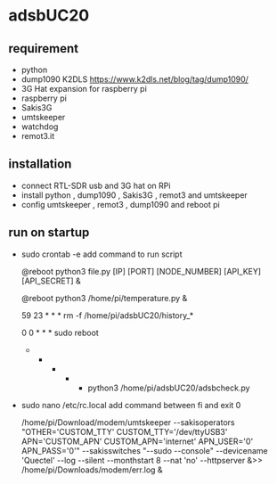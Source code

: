 # adsbUC20

## requirement
- python
- dump1090 K2DLS https://www.k2dls.net/blog/tag/dump1090/
- 3G Hat expansion for raspberry pi
- raspberry pi 
- Sakis3G
- umtskeeper
- watchdog
- remot3.it
## installation
- connect RTL-SDR usb and 3G hat on RPi
- install python , dump1090 , Sakis3G , remot3 and umtskeeper
- config umtskeeper , remot3 , dump1090 and reboot pi
## run on startup
- sudo crontab -e
add command to run script

  @reboot python3 file.py [IP] [PORT] [NODE_NUMBER] [API_KEY] [API_SECRET] &

  @reboot python3 /home/pi/temperature.py &

  59 23 * * * rm -f /home/pi/adsbUC20/history_*

  0 0 * * * sudo reboot
  
  * * * * * python3 /home/pi/adsbUC20/adsbcheck.py
  
- sudo nano /etc/rc.local
add command between fi and exit 0

  /home/pi/Download/modem/umtskeeper --sakisoperators "OTHER='CUSTOM_TTY' CUSTOM_TTY='/dev/ttyUSB3' APN='CUSTOM_APN' CUSTOM_APN='internet' APN_USER='0' APN_PASS='0'" --sakisswitches "--sudo --console" --devicename 'Quectel' --log --silent --monthstart 8 --nat 'no' --httpserver &>> /home/pi/Downloads/modem/err.log &
  
  
